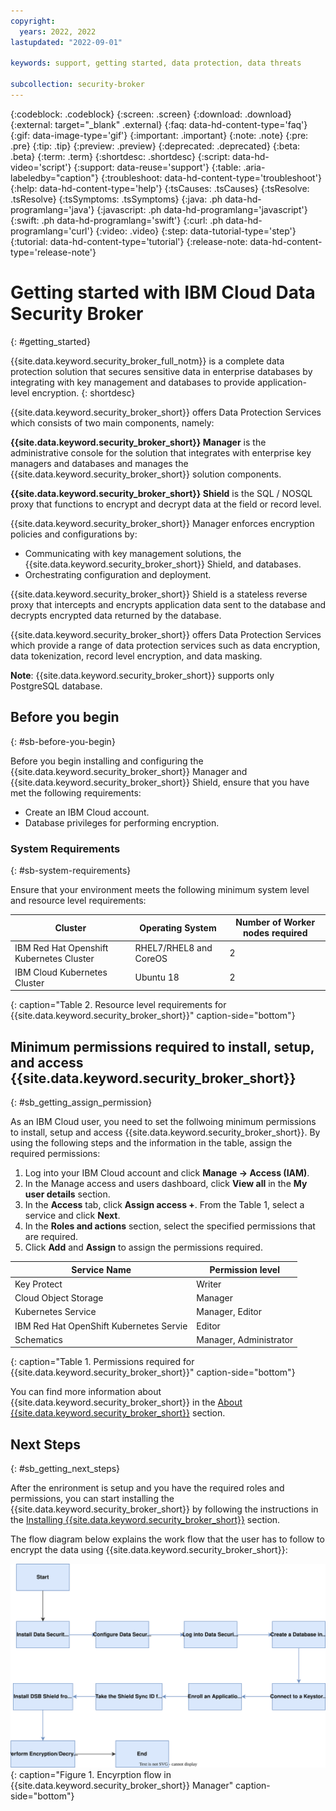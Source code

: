 ```yaml
---
copyright:
  years: 2022, 2022
lastupdated: "2022-09-01"

keywords: support, getting started, data protection, data threats

subcollection: security-broker
---
```


{:codeblock: .codeblock}
{:screen: .screen}
{:download: .download}
{:external: target="_blank" .external}
{:faq: data-hd-content-type='faq'}
{:gif: data-image-type='gif'}
{:important: .important}
{:note: .note}
{:pre: .pre}
{:tip: .tip}
{:preview: .preview}
{:deprecated: .deprecated}
{:beta: .beta}
{:term: .term}
{:shortdesc: .shortdesc}
{:script: data-hd-video='script'}
{:support: data-reuse='support'}
{:table: .aria-labeledby="caption"}
{:troubleshoot: data-hd-content-type='troubleshoot'}
{:help: data-hd-content-type='help'}
{:tsCauses: .tsCauses}
{:tsResolve: .tsResolve}
{:tsSymptoms: .tsSymptoms}
{:java: .ph data-hd-programlang='java'}
{:javascript: .ph data-hd-programlang='javascript'}
{:swift: .ph data-hd-programlang='swift'}
{:curl: .ph data-hd-programlang='curl'}
{:video: .video}
{:step: data-tutorial-type='step'}
{:tutorial: data-hd-content-type='tutorial'}
{:release-note: data-hd-content-type='release-note'}


# Getting started with IBM Cloud Data Security Broker
{: #getting_started}

{{site.data.keyword.security_broker_full_notm}} is a complete data protection solution
that secures sensitive data in enterprise databases by integrating
with key management and databases to provide application-level
encryption.
{: shortdesc}

{{site.data.keyword.security_broker_short}} offers Data Protection Services which consists of two main
components, namely:

__{{site.data.keyword.security_broker_short}} Manager__ is the administrative console for
the solution that integrates with enterprise key managers and databases
and manages the {{site.data.keyword.security_broker_short}} solution components.

__{{site.data.keyword.security_broker_short}} Shield__ is the SQL / NOSQL proxy that
functions to encrypt and decrypt data at the field or record level.

{{site.data.keyword.security_broker_short}} Manager enforces encryption policies and
configurations by:

- Communicating with key management solutions, the {{site.data.keyword.security_broker_short}} Shield, and databases.
- Orchestrating configuration and deployment.

{{site.data.keyword.security_broker_short}} Shield is a stateless reverse proxy that intercepts
and encrypts application data sent to the database and decrypts encrypted data returned by the database.

{{site.data.keyword.security_broker_short}} offers Data Protection Services which provide a range of data protection services such as data encryption, data tokenization, record level encryption, and data masking.

**Note**: {{site.data.keyword.security_broker_short}} supports only PostgreSQL database.

## Before you begin
{: #sb-before-you-begin}

Before you begin installing and configuring the {{site.data.keyword.security_broker_short}} Manager and {{site.data.keyword.security_broker_short}} Shield, ensure that you have met the following requirements:

- Create an IBM Cloud account.
- Database privileges for performing encryption.

### System Requirements
{: #sb-system-requirements}

Ensure that your environment meets the following minimum system level and resource level requirements:

| Cluster                                  | Operating System       | Number of Worker nodes required |
|------------------------------------------|------------------------|---------------------------------|
| IBM Red Hat Openshift Kubernetes Cluster | RHEL7/RHEL8 and CoreOS | 2                               |
| IBM Cloud Kubernetes Cluster             | Ubuntu 18              | 2                               |
{: caption="Table 2. Resource level requirements for {{site.data.keyword.security_broker_short}}" caption-side="bottom"}  

## Minimum permissions required to install, setup, and  access {{site.data.keyword.security_broker_short}} ##
{: #sb_getting_assign_permission}

As an IBM Cloud user, you need to set the follwoing minimum permissions to install, setup and access {{site.data.keyword.security_broker_short}}. 
By using the following steps and the information in the table, assign the required permissions:
1. Log into your IBM Cloud account and click **Manage -> Access (IAM)**.
2. In the Manage access and users dashboard, click **View all** in the **My user details** section.
3. In the **Access** tab, click **Assign access +**. From the Table 1, select a service and click **Next**.
4. In the **Roles and actions** section, select the specified permissions that are required.
5. Click **Add** and **Assign** to assign the permissions required.

| Service Name                            | Permission level       |
|-----------------------------------------|------------------------|
| Key Protect                             | Writer                 |
| Cloud Object Storage                    | Manager                |
| Kubernetes Service                      | Manager, Editor        |
| IBM Red Hat OpenShift Kubernetes Servie | Editor                 |
| Schematics                              | Manager, Administrator | 
{: caption="Table 1. Permissions required for {{site.data.keyword.security_broker_short}}" caption-side="bottom"}

You can find more information about {{site.data.keyword.security_broker_short}} in the [About {{site.data.keyword.security_broker_short}}](/docs/security-broker?topic=security-broker-sb_about) section.

## Next Steps
{: #sb_getting_next_steps}

After the enrironment is setup and you have the required roles and permissions, you can start installing the {{site.data.keyword.security_broker_short}} by following the instructions in the [Installing {{site.data.keyword.security_broker_short}}](/docs/security-broker?topic=security-broker-sb_install_catalog) section.

The flow diagram below explains the work flow that the user has to follow to encrypt the data using {{site.data.keyword.security_broker_short}}:

![Encryption flow in {{site.data.keyword.security_broker_short}}](images/sb_userflow.svg){: caption="Figure 1. Encyrption flow in {{site.data.keyword.security_broker_short}} Manager" caption-side="bottom"}
